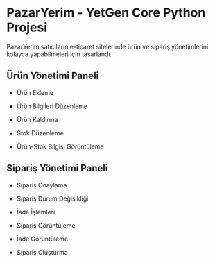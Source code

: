 # PazarYerim - YetGen Core Python Projesi

PazarYerim satıcıların e-ticaret sitelerinde ürün ve sipariş yönetimlerini kolayca yapabilmeleri için tasarlandı.



## Ürün Yönetimi Paneli

- Ürün Ekleme

- Ürün Bilgileri Düzenleme

- Ürün Kaldırma

- Stok Düzenleme

- Ürün-Stok Bilgisi Görüntüleme

## Sipariş Yönetimi Paneli

- Sipariş Onaylama 

- Sipariş Durum Değişikliği

- İade İşlemleri 

- Sipariş Görüntüleme

- İade Görüntüleme

- Sipariş Oluşturma

  

